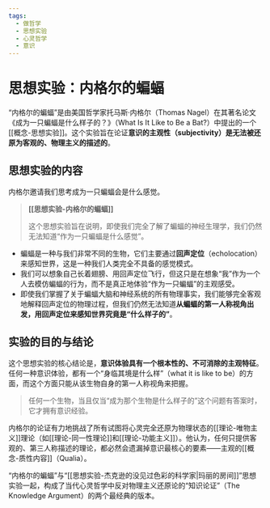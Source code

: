 ```yaml
---
tags:
  - 做哲学
  - 思想实验
  - 心灵哲学
  - 意识
---
```


# 思想实验：内格尔的蝙蝠

“内格尔的蝙蝠”是由美国哲学家托马斯·内格尔（Thomas Nagel）在其著名论文《成为一只蝙蝠是什么样子的？》（What Is It Like to Be a Bat?）中提出的一个[[概念-思想实验]]。这个实验旨在论证**意识的主观性（subjectivity）是无法被还原为客观的、物理主义的描述的**。

## 思想实验的内容

内格尔邀请我们思考成为一只蝙蝠会是什么感觉。

> **[[思想实验-内格尔的蝙蝠]]**
>
> 这个思想实验旨在说明，即使我们完全了解了蝙蝠的神经生理学，我们仍然无法知道“作为一只蝙蝠是什么感觉”。

*   蝙蝠是一种与我们非常不同的生物，它们主要通过**回声定位**（echolocation）来感知世界，这是一种我们人类完全不具备的感觉模式。
*   我们可以想象自己长着翅膀、用回声定位飞行，但这只是在想象“我”作为一个人去模仿蝙蝠的行为，而不是真正地体验“作为一只蝙蝠”的主观感受。
*   即使我们掌握了关于蝙蝠大脑和神经系统的所有物理事实，我们能够完全客观地解释回声定位的物理过程，但我们仍然无法知道**从蝙蝠的第一人称视角出发，用回声定位来感知世界究竟是“什么样子的”**。

## 实验的目的与结论

这个思想实验的核心结论是，**意识体验具有一个根本性的、不可消除的主观特征**。任何一种意识体验，都有一个“身临其境是什么样”（what it is like to be）的方面，而这个方面只能从该生物自身的第一人称视角来把握。

> 任何一个生物，当且仅当“成为那个生物是什么样子的”这个问题有答案时，它才拥有意识经验。

内格尔的论证有力地挑战了所有试图将心灵完全还原为物理状态的[[理论-唯物主义]]理论（如[[理论-同一性理论]]和[[理论-功能主义]]）。他认为，任何只提供客观的、第三人称描述的理论，都必然会遗漏掉意识最核心的要素——主观的[[概念-质性内容]]（Qualia）。

“内格尔的蝙蝠”与“[[思想实验-杰克逊的没见过色彩的科学家|玛丽的房间]]”思想实验一起，构成了当代心灵哲学中反对物理主义还原论的“知识论证”（The Knowledge Argument）的两个最经典的版本。
